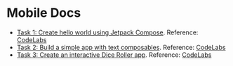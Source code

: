 # Mobile Docs

- [Task 1: Create hello world using Jetpack Compose](./helloWorld/). Reference: [CodeLabs](https://developer.android.com/codelabs/jetpack-compose-basics#0)
- [Task 2: Build a simple app with text composables](./birthday-greetings/README.md). Reference: [CodeLabs](https://developer.android.com/codelabs/basic-android-kotlin-compose-text-composables#0)
- [Task 3: Create an interactive Dice Roller app](./diceroller/README.md). Reference: [CodeLabs](https://developer.android.com/codelabs/basic-android-kotlin-compose-build-a-dice-roller-app#0)
